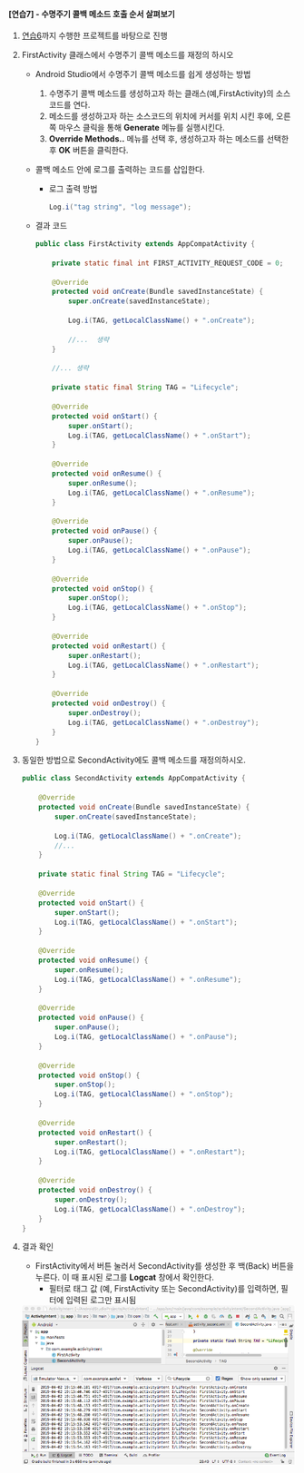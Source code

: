 #### [연습7] - 수명주기 콜백 메소드 호출 순서 살펴보기
1. [연습6](exercise6.html)까지 수행한 프로젝트를 바탕으로 진행

2. FirstActivity 클래스에서 수명주기 콜백 메소드를 재정의 하시오
	- Android Studio에서 수명주기 콜백 메소드를 쉽게 생성하는 방법
		1. 수명주기 콜백 메소드를 생성하고자 하는 클래스(예,FirstActivity)의 소스코드를 연다.
		2. 메소드를 생성하고자 하는 소스코드의 위치에 커서를 위치 시킨 후에, 오른쪽 마우스 클릭을 통해 **Generate** 메뉴를 실행시킨다.
		3. **Override Methods..** 메뉴를 선택 후, 생성하고자 하는 메소드를 선택한 후 **OK** 버튼을 클릭한다.

	- 콜백 메소드 안에 로그를 출력하는 코드를 삽입한다.
		- 로그 출력 방법

			```java
			Log.i("tag string", "log message");
			``` 
	- 결과 코드
			
		```java
		public class FirstActivity extends AppCompatActivity {
		
		    private static final int FIRST_ACTIVITY_REQUEST_CODE = 0;
		
		    @Override
		    protected void onCreate(Bundle savedInstanceState) {
		        super.onCreate(savedInstanceState);
		        
		        Log.i(TAG, getLocalClassName() + ".onCreate");
		        
		        //...  생략  
		    }
		
		    //... 생략
		    
		    private static final String TAG = "Lifecycle";
		    
		    @Override
		    protected void onStart() {
		        super.onStart();
		        Log.i(TAG, getLocalClassName() + ".onStart");
		    }
		
		    @Override
		    protected void onResume() {
		        super.onResume();
		        Log.i(TAG, getLocalClassName() + ".onResume");
		    }
		
		    @Override
		    protected void onPause() {
		        super.onPause();
		        Log.i(TAG, getLocalClassName() + ".onPause");
		    }
		
		    @Override
		    protected void onStop() {
		        super.onStop();
		        Log.i(TAG, getLocalClassName() + ".onStop");
		    }
		
		    @Override
		    protected void onRestart() {
		        super.onRestart();
		        Log.i(TAG, getLocalClassName() + ".onRestart");
		    }
		
		    @Override
		    protected void onDestroy() {
		        super.onDestroy();
		        Log.i(TAG, getLocalClassName() + ".onDestroy");
		    }
		}
	
		```

3. 동일한 방법으로 SecondActivity에도 콜백 메소드를 재정의하시오.

	```java
	public class SecondActivity extends AppCompatActivity {
	
	    @Override
	    protected void onCreate(Bundle savedInstanceState) {
	        super.onCreate(savedInstanceState);
	
	        Log.i(TAG, getLocalClassName() + ".onCreate");
	        //...    
	    }
	
	    private static final String TAG = "Lifecycle";
	
	    @Override
	    protected void onStart() {
	        super.onStart();
	        Log.i(TAG, getLocalClassName() + ".onStart");
	    }
	
	    @Override
	    protected void onResume() {
	        super.onResume();
	        Log.i(TAG, getLocalClassName() + ".onResume");
	    }
	
	    @Override
	    protected void onPause() {
	        super.onPause();
	        Log.i(TAG, getLocalClassName() + ".onPause");
	    }
	
	    @Override
	    protected void onStop() {
	        super.onStop();
	        Log.i(TAG, getLocalClassName() + ".onStop");
	    }
	
	    @Override
	    protected void onRestart() {
	        super.onRestart();
	        Log.i(TAG, getLocalClassName() + ".onRestart");
	    }
	
	    @Override
	    protected void onDestroy() {
	        super.onDestroy();
	        Log.i(TAG, getLocalClassName() + ".onDestroy");
	    }
	}
	
	```

4. 결과 확인

	- FirstActivity에서 버튼 눌러서 SecondActivity를 생성한 후 백(Back) 버튼을 누른다. 이 때 표시된 로그를 **Logcat** 창에서 확인한다.
		- 필터로 태그 값 (예, FirstActivity 또는 SecondActivity)를 입력하면, 필터에 입력된 로그만 표시됨

	<div class="polaroid">
    <img src="figure/logcat.png">
</div> 	

